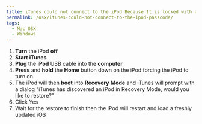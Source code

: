 ```yaml
---
title: iTunes could not connect to the iPod Because It is locked with a Passcode.
permalink: /osx/itunes-could-not-connect-to-the-ipod-passcode/
tags:
  - Mac OSX
  - Windows
---
```

  1. **Turn** the iPod **off**
  2. **Start** **iTunes**
  3. **Plug** the **iPod** USB cable into the **computer**
  4. **Press** and **hold** the **Home** button down on the iPod forcing the iPod to turn on.
  5. The iPod will then **boot** into **Recovery** **Mode** and iTunes will prompt with a dialog &#8220;iTunes has discovered an iPod in Recovery Mode, would you like to restore?&#8221;
  6. Click Yes
  7. Wait for the restore to finish then the iPod will restart and load a freshly updated iOS
